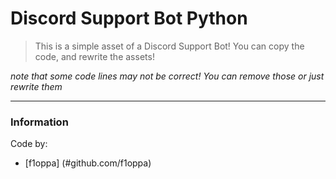 # Discord Support Bot Python

> This is a simple asset of a Discord Support Bot! You can copy the code, and rewrite the assets!

*note that some code lines may not be correct! You can remove those or just rewrite them*

---

### Information

Code by:
	
- [f1oppa] (#github.com/f1oppa)
